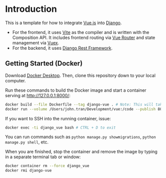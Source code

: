 # Introduction

This is a template for how to integrate [Vue.js](https://v3.vuejs.org/) into [Django](https://docs.djangoproject.com/).
- For the frontend, it uses [Vite](https://vitejs.dev/) as the compiler and is written with the Composition API. It includes frontend routing via [Vue Router](https://next.router.vuejs.org/) and state management via [Vuex](https://next.vuex.vuejs.org/).
- For the backend, it uses [Django Rest Framework](https://www.django-rest-framework.org/).


## Getting Started (Docker)
Download [Docker Desktop](https://www.docker.com/products/docker-desktop). Then,
clone this repository down to your local computer.

Run these commands to build the Docker image and start a container serving at http://127.0.0.1:8000/:
```bash
docker build --file Dockerfile --tag django-vue . # Note: This will take a while...
docker run --volume /Users/john.tran/Development/vue:/code --publish 8000:8000 --name django_vue django-vue # Point volume to your local repo directory
```

If you want to SSH into the running container, issue:
```bash
docker exec -ti django_vue bash # CTRL + D to exit
```
You can run commands such as `python manage.py showmigrations`, `python manage.py shell`, etc.

When you are finished, stop the container and remove the image by typing in a separate terminal tab or
window:
```bash
docker container rm --force django_vue
docker rmi django-vue
```
